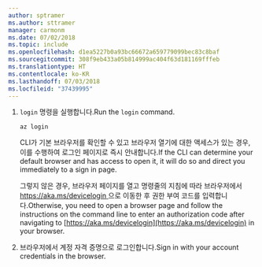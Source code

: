 ```yaml
---
author: sptramer
ms.author: sttramer
manager: carmonm
ms.date: 07/02/2018
ms.topic: include
ms.openlocfilehash: d1ea5227b0a93bc66672a659779099bec83c8baf
ms.sourcegitcommit: 308f9eb433a05b814999ac404f63d181169fffeb
ms.translationtype: HT
ms.contentlocale: ko-KR
ms.lasthandoff: 07/03/2018
ms.locfileid: "37439995"
---
```

1. <span data-ttu-id="92e42-101">`login` 명령을 실행합니다.</span><span class="sxs-lookup"><span data-stu-id="92e42-101">Run the `login` command.</span></span>

    ```azurecli-interactive
    az login
    ```

    <span data-ttu-id="92e42-102">CLI가 기본 브라우저를 확인할 수 있고 브라우저 열기에 대한 액세스가 있는 경우, 이를 수행하여 로그인 페이지로 즉시 안내합니다.</span><span class="sxs-lookup"><span data-stu-id="92e42-102">If the CLI can determine your default browser and has access to open it, it will do so and direct you  immediately to a sign in page.</span></span>

    <span data-ttu-id="92e42-103">그렇지 않은 경우,  브라우저 페이지를 열고 명령줄의 지침에 따라 브라우저에서 [ https://aka.ms/devicelogin ](https://aka.ms/devicelogin)으로 이동한 후 권한 부여 코드를 입력합니다.</span><span class="sxs-lookup"><span data-stu-id="92e42-103">Otherwise, you need to open a browser page and follow the instructions on the command line to enter an  authorization code after navigating to [https://aka.ms/devicelogin](https://aka.ms/devicelogin) in your browser.</span></span>

2. <span data-ttu-id="92e42-104">브라우저에서 계정 자격 증명으로 로그인합니다.</span><span class="sxs-lookup"><span data-stu-id="92e42-104">Sign in with your account credentials in the browser.</span></span>